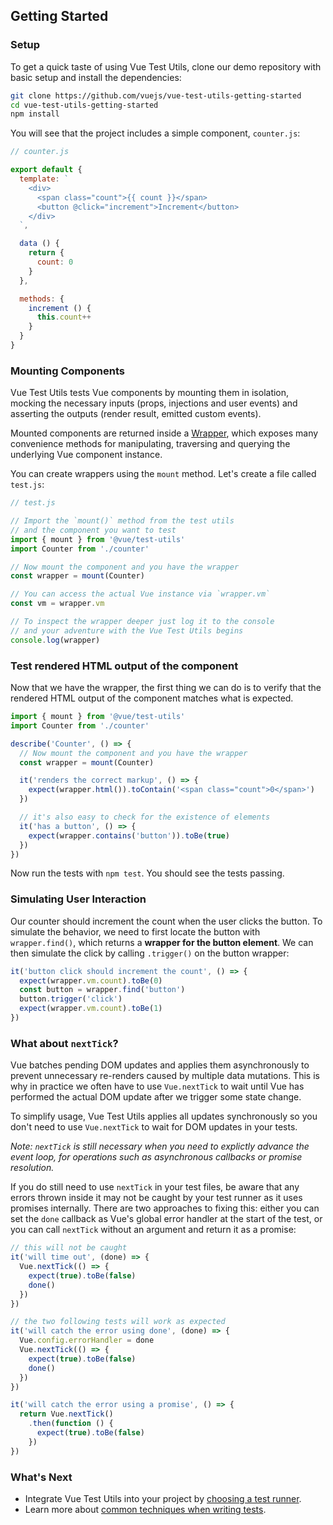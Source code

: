 ## Getting Started

### Setup

To get a quick taste of using Vue Test Utils, clone our demo repository with basic setup and install the dependencies:

``` bash
git clone https://github.com/vuejs/vue-test-utils-getting-started
cd vue-test-utils-getting-started
npm install
```

You will see that the project includes a simple component, `counter.js`:

```js
// counter.js

export default {
  template: `
    <div>
      <span class="count">{{ count }}</span>
      <button @click="increment">Increment</button>
    </div>
  `,

  data () {
    return {
      count: 0
    }
  },

  methods: {
    increment () {
      this.count++
    }
  }
}
```

### Mounting Components

Vue Test Utils tests Vue components by mounting them in isolation, mocking the necessary inputs (props, injections and user events) and asserting the outputs (render result, emitted custom events).

Mounted components are returned inside a [Wrapper](../api/wrapper/), which exposes many convenience methods for manipulating, traversing and querying the underlying Vue component instance.

You can create wrappers using the `mount` method. Let's create a file called `test.js`:

```js
// test.js

// Import the `mount()` method from the test utils
// and the component you want to test
import { mount } from '@vue/test-utils'
import Counter from './counter'

// Now mount the component and you have the wrapper
const wrapper = mount(Counter)

// You can access the actual Vue instance via `wrapper.vm`
const vm = wrapper.vm

// To inspect the wrapper deeper just log it to the console
// and your adventure with the Vue Test Utils begins
console.log(wrapper)
```

### Test rendered HTML output of the component

Now that we have the wrapper, the first thing we can do is to verify that the rendered HTML output of the component matches what is expected.

```js
import { mount } from '@vue/test-utils'
import Counter from './counter'

describe('Counter', () => {
  // Now mount the component and you have the wrapper
  const wrapper = mount(Counter)

  it('renders the correct markup', () => {
    expect(wrapper.html()).toContain('<span class="count">0</span>')
  })

  // it's also easy to check for the existence of elements
  it('has a button', () => {
    expect(wrapper.contains('button')).toBe(true)
  })
})
```

Now run the tests with `npm test`. You should see the tests passing.

### Simulating User Interaction

Our counter should increment the count when the user clicks the button. To simulate the behavior, we need to first locate the button with `wrapper.find()`, which returns a **wrapper for the button element**. We can then simulate the click by calling `.trigger()` on the button wrapper:

```js
it('button click should increment the count', () => {
  expect(wrapper.vm.count).toBe(0)
  const button = wrapper.find('button')
  button.trigger('click')
  expect(wrapper.vm.count).toBe(1)
})
```

### What about `nextTick`?

Vue batches pending DOM updates and applies them asynchronously to prevent unnecessary re-renders caused by multiple data mutations. This is why in practice we often have to use `Vue.nextTick` to wait until Vue has performed the actual DOM update after we trigger some state change.

To simplify usage, Vue Test Utils applies all updates synchronously so you don't need to use `Vue.nextTick` to wait for DOM updates in your tests.

*Note: `nextTick` is still necessary when you need to explictly advance the event loop, for operations such as asynchronous callbacks or promise resolution.*

If you do still need to use `nextTick` in your test files, be aware that any errors thrown inside it may not be caught by your test runner as it uses promises internally. There are two approaches to fixing this: either you can set the `done` callback as Vue's global error handler at the start of the test, or you can call `nextTick` without an argument and return it as a promise:

```js
// this will not be caught
it('will time out', (done) => {
  Vue.nextTick(() => {
    expect(true).toBe(false)
    done()
  })
})

// the two following tests will work as expected
it('will catch the error using done', (done) => {
  Vue.config.errorHandler = done
  Vue.nextTick(() => {
    expect(true).toBe(false)
    done()
  })
})

it('will catch the error using a promise', () => {
  return Vue.nextTick()
    .then(function () {
      expect(true).toBe(false)
    })
})
```

### What's Next

- Integrate Vue Test Utils into your project by [choosing a test runner](./choosing-a-test-runner.md).
- Learn more about [common techniques when writing tests](./common-tips.md).
